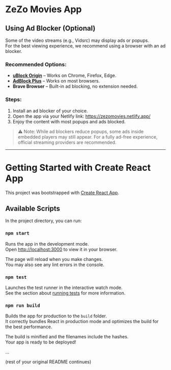 # ZeZo Movies App

## Using Ad Blocker (Optional)

Some of the video streams (e.g., Vidsrc) may display ads or popups.  
For the best viewing experience, we recommend using a browser with an ad blocker.  

### Recommended Options:
- **[uBlock Origin](https://ublockorigin.com/)** – Works on Chrome, Firefox, Edge.  
- **[AdBlock Plus](https://adblockplus.org/)** – Works on most browsers.  
- **Brave Browser** – Built-in ad blocking, no extension needed.  

### Steps:
1. Install an ad blocker of your choice.  
2. Open the app via your Netlify link:  https://zezomovies.netlify.app/
3. Enjoy the content with most popups and ads blocked.

> ⚠️ Note: While ad blockers reduce popups, some ads inside embedded players may still appear. For a fully ad-free experience, official streaming providers are recommended.

---

# Getting Started with Create React App

This project was bootstrapped with [Create React App](https://github.com/facebook/create-react-app).

## Available Scripts

In the project directory, you can run:

### `npm start`

Runs the app in the development mode.\
Open [http://localhost:3000](http://localhost:3000) to view it in your browser.

The page will reload when you make changes.\
You may also see any lint errors in the console.

### `npm test`

Launches the test runner in the interactive watch mode.\
See the section about [running tests](https://facebook.github.io/create-react-app/docs/running-tests) for more information.

### `npm run build`

Builds the app for production to the `build` folder.\
It correctly bundles React in production mode and optimizes the build for the best performance.

The build is minified and the filenames include the hashes.\
Your app is ready to be deployed!

...

(rest of your original README continues)

